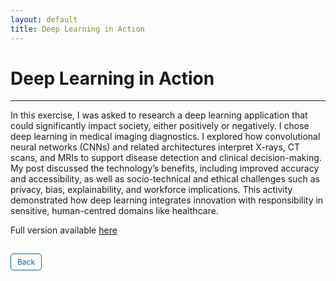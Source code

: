 ```yaml
---
layout: default
title: Deep Learning in Action
---
```

# Deep Learning in Action

---

In this exercise, I was asked to research a deep learning application that could significantly impact society, either positively or negatively. I chose deep learning in medical imaging diagnostics. I explored how convolutional neural networks (CNNs) and related architectures interpret X-rays, CT scans, and MRIs to support disease detection and clinical decision-making. My post discussed the technology’s benefits, including improved accuracy and accessibility, as well as socio-technical and ethical challenges such as privacy, bias, explainability, and workforce implications. This activity demonstrated how deep learning integrates innovation with responsibility in sensitive, human-centred domains like healthcare.


Full version available <a href="pdf/Deep learning.pdf" target="_blank" rel="noopener noreferrer">here</a>



<style>
  .back-button {
    display: inline-block;
    background-color: white;
    color: #006699;
    text-decoration: none;
    padding: 5px 10px; /* Reduced padding for a smaller button */
    font-size: 12px; /* Smaller font size */
    border: 1px solid #006699; /* Thinner border */
    border-radius: 5px;
    cursor: pointer;
    transition: background-color 0.3s, color 0.3s;
    margin: 15px 0; /* Adds space above and below the button */
  }
  .back-button:hover {
    background-color: #006699;
    color: white;
 }
</style>

<div class="button-container">
   <a href="https://dzervenes.github.io/intelligent-agents/" class="back-button">Back</a>
</div>
